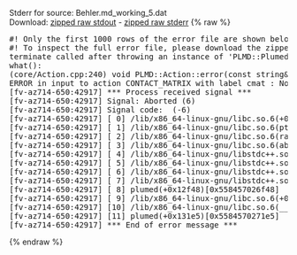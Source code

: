 Stderr for source:  Behler.md_working_5.dat   
Download: [zipped raw stdout](Behler.md_working_5.dat.plumed.stdout.txt.zip) - [zipped raw stderr](Behler.md_working_5.dat.plumed.stderr.txt.zip) 
{% raw %}
<pre>
#! Only the first 1000 rows of the error file are shown below
#! To inspect the full error file, please download the zipped raw stderr file above
terminate called after throwing an instance of 'PLMD::Plumed::ExceptionError'
what():
(core/Action.cpp:240) void PLMD::Action::error(const string&) const
ERROR in input to action CONTACT_MATRIX with label cmat : No atoms have been read in
[fv-az714-650:42917] *** Process received signal ***
[fv-az714-650:42917] Signal: Aborted (6)
[fv-az714-650:42917] Signal code:  (-6)
[fv-az714-650:42917] [ 0] /lib/x86_64-linux-gnu/libc.so.6(+0x42520)[0x7f1237442520]
[fv-az714-650:42917] [ 1] /lib/x86_64-linux-gnu/libc.so.6(pthread_kill+0x12c)[0x7f12374969fc]
[fv-az714-650:42917] [ 2] /lib/x86_64-linux-gnu/libc.so.6(raise+0x16)[0x7f1237442476]
[fv-az714-650:42917] [ 3] /lib/x86_64-linux-gnu/libc.so.6(abort+0xd3)[0x7f12374287f3]
[fv-az714-650:42917] [ 4] /lib/x86_64-linux-gnu/libstdc++.so.6(+0xa2b9e)[0x7f12378a2b9e]
[fv-az714-650:42917] [ 5] /lib/x86_64-linux-gnu/libstdc++.so.6(+0xae20c)[0x7f12378ae20c]
[fv-az714-650:42917] [ 6] /lib/x86_64-linux-gnu/libstdc++.so.6(+0xae277)[0x7f12378ae277]
[fv-az714-650:42917] [ 7] /lib/x86_64-linux-gnu/libstdc++.so.6(__cxa_rethrow+0x4b)[0x7f12378ae52b]
[fv-az714-650:42917] [ 8] plumed(+0x12f48)[0x558457026f48]
[fv-az714-650:42917] [ 9] /lib/x86_64-linux-gnu/libc.so.6(+0x29d90)[0x7f1237429d90]
[fv-az714-650:42917] [10] /lib/x86_64-linux-gnu/libc.so.6(__libc_start_main+0x80)[0x7f1237429e40]
[fv-az714-650:42917] [11] plumed(+0x131e5)[0x5584570271e5]
[fv-az714-650:42917] *** End of error message ***
</pre>
{% endraw %}
